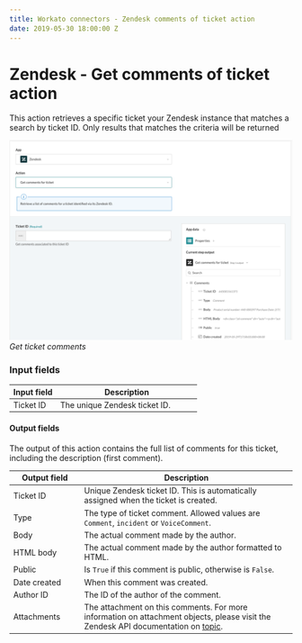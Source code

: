 ```yaml
---
title: Workato connectors - Zendesk comments of ticket action
date: 2019-05-30 18:00:00 Z
---
```


# Zendesk - Get comments of ticket action

This action retrieves a specific ticket your Zendesk instance that matches a search by ticket ID. Only results that matches the criteria will be returned

![Get ticket comments](/assets/images/connectors/zendesk/get-comments-ticket.png)
*Get ticket comments*

### Input fields

<table class="unchanged rich-diff-level-one">
  <thead>
    <tr>
        <th width='25%'>Input field</th>
        <th>Description</th>
    </tr>
  </thead>
  <tbody>
    <tr>
      <td>Ticket ID</a></td>
      <td>
        The unique Zendesk ticket ID.
      </td>
    </tr>
  </tbody>
</table>

#### Output fields

The output of this action contains the full list of comments for this ticket, including the description (first comment).

<table class="unchanged rich-diff-level-one">
  <thead>
    <tr>
        <th width='25%'>Output field</th>
        <th>Description</th>
    </tr>
  </thead>
  <tbody>
    <tr>
      <td>Ticket ID</td>
      <td>
        Unique Zendesk ticket ID. This is automatically assigned when the ticket is created.
      </td>
    </tr>
    <tr>
      <td>Type</td>
      <td>
        The type of ticket comment. Allowed values are <code>Comment</code>, <code>incident</code> or <code>VoiceComment</code>.
      </td>
    </tr>
    <tr>
      <td>Body</td>
      <td>
        The actual comment made by the author.
      </td>
    </tr>
    <tr>
      <td>HTML body</td>
      <td>
        The actual comment made by the author formatted to HTML.
      </td>
    </tr>
    <tr>
      <td>Public</td>
      <td>
        Is <code>True</code> if this comment is public, otherwise is <code>False</code>.
      </td>
    </tr>
    <tr>
      <td>Date created</td>
      <td>
        When this comment was created.
      </td>
      <tr>
        <td>Author ID</td>
        <td>
          The ID of the author of the comment.
        </td>
        <tr>
      <td>Attachments</td>
      <td>
        The attachment on this comments. For more information on attachment objects, please visit the Zendesk API documentation on <a href="https://developer.zendesk.com/rest_api/docs/support/attachmentsthis">topic</a>.
      </td>
    </tr>
  </tbody>
</table>
